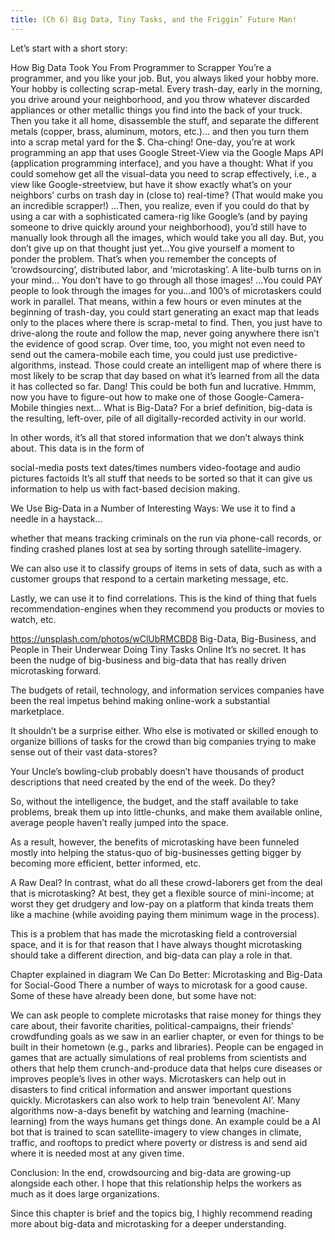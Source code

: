 ```yaml
---
title: (Ch 6) Big Data, Tiny Tasks, and the Friggin’ Future Man!
---
```


Let’s start with a short story:

How Big Data Took You From Programmer to Scrapper
You’re a programmer, and you like your job. But, you always liked your hobby more.
Your hobby is collecting scrap-metal.
Every trash-day, early in the morning, you drive around your neighborhood, and you throw whatever discarded appliances or other metallic things you find into the back of your truck. Then you take it all home, disassemble the stuff, and separate the different metals (copper, brass, aluminum, motors, etc.)…
and then you turn them into a scrap metal yard for the $. Cha-ching!
One-day, you’re at work programming an app that uses Google Street-View via the Google Maps API (application programming interface), and you have a thought:
What if you could somehow get all the visual-data you need to scrap effectively, i.e., a view like Google-streetview, but have it show exactly what’s on your neighbors’ curbs on trash day in (close to) real-time? (That would make you an incredible scrapper!)
…Then, you realize, even if you could do that by using a car with a sophisticated camera-rig like Google’s (and by paying someone to drive quickly around your neighborhood), you’d still have to manually look through all the images, which would take you all day.
But, you don’t give up on that thought just yet…You give yourself a moment to ponder the problem.
That’s when you remember the concepts of ‘crowdsourcing’, distributed labor, and ‘microtasking’. A lite-bulb turns on in your mind…
You don’t have to go through all those images! …You could PAY people to look through the images for you…and 100’s of microtaskers could work in parallel.
That means, within a few hours or even minutes at the beginning of trash-day, you could start generating an exact map that leads only to the places where there is scrap-metal to find. Then, you just have to drive-along the route and follow the map, never going anywhere there isn’t the evidence of good scrap.
Over time, too, you might not even need to send out the camera-mobile each time, you could just use predictive-algorithms, instead. Those could create an intelligent map of where there is most likely to be scrap that day based on what it’s learned from all the data it has collected so far.
Dang! This could be both fun and lucrative.
Hmmm, now you have to figure-out how to make one of those Google-Camera-Mobile thingies next…
What is Big-Data?
For a brief definition, big-data is the resulting, left-over, pile of all digitally-recorded activity in our world.

In other words, it’s all that stored information that we don’t always think about. This data is in the form of

social-media posts
text
dates/times
numbers
video-footage and audio
pictures
factoids
It’s all stuff that needs to be sorted so that it can give us information to help us with fact-based decision making.

We Use Big-Data in a Number of Interesting Ways:
We use it to find a needle in a haystack…

whether that means tracking criminals on the run via phone-call records, or finding crashed planes lost at sea by sorting through satellite-imagery.

We can also use it to classify groups of items in sets of data, such as with a customer groups that respond to a certain marketing message, etc.

Lastly, we can use it to find correlations. This is the kind of thing that fuels recommendation-engines when they recommend you products or movies to watch, etc.


https://unsplash.com/photos/wClUbRMCBD8
Big-Data, Big-Business, and People in Their Underwear Doing Tiny Tasks Online
It’s no secret. It has been the nudge of big-business and big-data that has really driven microtasking forward.

The budgets of retail, technology, and information services companies have been the real impetus behind making online-work a substantial marketplace.

It shouldn’t be a surprise either. Who else is motivated or skilled enough to organize billions of tasks for the crowd than big companies trying to make sense out of their vast data-stores?

Your Uncle’s bowling-club probably doesn’t have thousands of product descriptions that need created by the end of the week. Do they?

So, without the intelligence, the budget, and the staff available to take problems, break them up into little-chunks, and make them available online, average people haven’t really jumped into the space.

As a result, however, the benefits of microtasking have been funneled mostly into helping the status-quo of big-businesses getting bigger by becoming more efficient, better informed, etc.

A Raw Deal?
In contrast, what do all these crowd-laborers get from the deal that is microtasking? At best, they get a flexible source of mini-income; at worst they get drudgery and low-pay on a platform that kinda treats them like a machine (while avoiding paying them minimum wage in the process).

This is a problem that has made the microtasking field a controversial space, and it is for that reason that I have always thought microtasking should take a different direction, and big-data can play a role in that.


Chapter explained in diagram
We Can Do Better: Microtasking and Big-Data for Social-Good
There a number of ways to microtask for a good cause. Some of these have already been done, but some have not:

We can ask people to complete microtasks that raise money for things they care about, their favorite charities, political-campaigns, their friends’ crowdfunding goals as we saw in an earlier chapter, or even for things to be built in their hometown (e.g., parks and libraries).
People can be engaged in games that are actually simulations of real problems from scientists and others that help them crunch-and-produce data that helps cure diseases or improves people’s lives in other ways.
Microtaskers can help out in disasters to find critical information and answer important questions quickly.
Microtaskers can also work to help train ‘benevolent AI’. Many algorithms now-a-days benefit by watching and learning (machine-learning) from the ways humans get things done. An example could be a AI bot that is trained to scan satellite-imagery to view changes in climate, traffic, and rooftops to predict where poverty or distress is and send aid where it is needed most at any given time.

Conclusion:
In the end, crowdsourcing and big-data are growing-up alongside each other. I hope that this relationship helps the workers as much as it does large organizations.

Since this chapter is brief and the topics big, I highly recommend reading more about big-data and microtasking for a deeper understanding.
